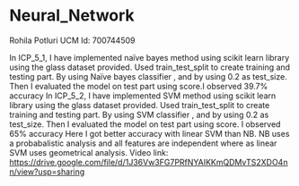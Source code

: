 # Neural_Network

Rohila Potluri
UCM Id: 700744509

In ICP_5_1, I have implemented naïve bayes method using scikit learn library using the glass dataset provided. Used train_test_split to create training and testing part. By using Naïve bayes classifier , and by using 0.2 as test_size. Then I evaluated the model on test part using score.I observed 39.7% accuracy
In ICP_5_2, I have implemented SVM method using scikit learn library using the glass dataset provided. Used train_test_split to create training and testing part. By using SVM classifier , and by using 0.2 as test_size. Then I evaluated the model on test part using score. I observed 65% accuracy
Here I got better accuracy with linear SVM than NB. NB uses a probabalistic analysis and all features are independent where as linear SVM uses geometrical analysis.
Video link: https://drive.google.com/file/d/1J36Vw3FG7PRfNYAIKKmQDMvTS2XDO4nn/view?usp=sharing
